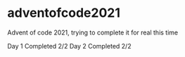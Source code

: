# adventofcode2021
Advent of code 2021, trying to complete it for real this time

Day 1 Completed 2/2
Day 2 Completed 2/2
